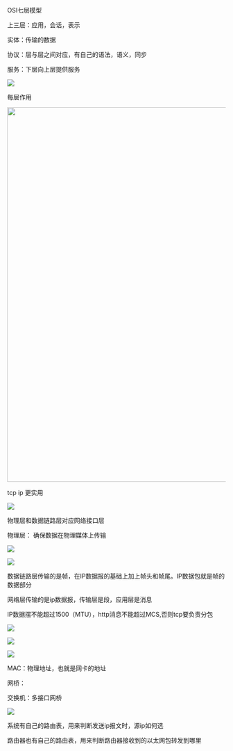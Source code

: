 OSI七层模型

上三层：应用，会话，表示

实体：传输的数据

协议：层与层之间对应，有自己的语法，语义，同步

服务：下层向上层提供服务

![](E:\课程及内核源码\01_all_series_quickstart\09_u-boot完全分析与移植\doc_pic\pic\2025-05-08-10-24-43-image.png)

每层作用

<img title="" src="file:///E:/课程及内核源码/01_all_series_quickstart/09_u-boot完全分析与移植/doc_pic/pic/2025-05-08-10-31-52-image.png" alt="" width="862">

tcp ip 更实用

![](E:\课程及内核源码\01_all_series_quickstart\09_u-boot完全分析与移植\doc_pic\pic\2025-05-08-10-32-19-image.png)

物理层和数据链路层对应网络接口层

物理层： 确保数据在物理媒体上传输

![](E:\课程及内核源码\01_all_series_quickstart\09_u-boot完全分析与移植\doc_pic\pic\2025-05-08-10-42-57-image.png)

![](E:\课程及内核源码\01_all_series_quickstart\09_u-boot完全分析与移植\doc_pic\pic\2025-05-08-10-43-17-image.png)

数据链路层传输的是帧，在IP数据报的基础上加上帧头和帧尾。IP数据包就是帧的数据部分

 网络层传输的是ip数据报，传输层是段，应用层是消息

IP数据摆不能超过1500（MTU），http消息不能超过MCS,否则tcp要负责分包

![](E:\课程及内核源码\01_all_series_quickstart\09_u-boot完全分析与移植\doc_pic\pic\2025-05-08-10-51-50-image.png)

![](E:\课程及内核源码\01_all_series_quickstart\09_u-boot完全分析与移植\doc_pic\pic\2025-05-08-11-05-17-image.png)

![](E:\课程及内核源码\01_all_series_quickstart\09_u-boot完全分析与移植\doc_pic\pic\2025-05-08-11-06-33-image.png)

MAC：物理地址，也就是网卡的地址

网桥：  

交换机：多接口网桥

![](E:\课程及内核源码\01_all_series_quickstart\09_u-boot完全分析与移植\doc_pic\pic\2025-05-08-16-35-08-IMG_0689.PNG)

系统有自己的路由表，用来判断发送ip报文时，源ip如何选

路由器也有自己的路由表，用来判断路由器接收到的以太网包转发到哪里
